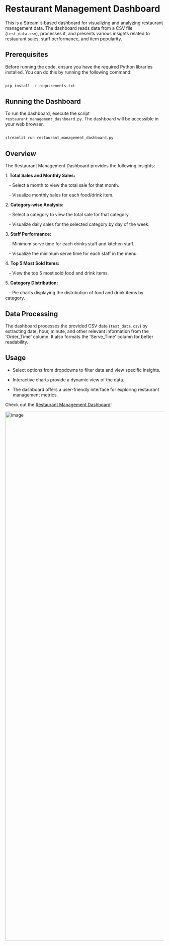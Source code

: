 # Restaurant Management Dashboard

This is a Streamlit-based dashboard for visualizing and analyzing restaurant management data. The dashboard reads data from a CSV file (`test_data.csv`), processes it, and presents various insights related to restaurant sales, staff performance, and item popularity.

## Prerequisites

Before running the code, ensure you have the required Python libraries installed. You can do this by running the following command:

```bash

pip install -r requirements.txt

```

## Running the Dashboard

To run the dashboard, execute the script `restaurant_management_dashboard.py`. The dashboard will be accessible in your web browser.

```bash

streamlit run restaurant_management_dashboard.py

```

## Overview

The Restaurant Management Dashboard provides the following insights:

1\. **Total Sales and Monthly Sales:**

   - Select a month to view the total sale for that month.

   - Visualize monthly sales for each food/drink item.

2\. **Category-wise Analysis:**

   - Select a category to view the total sale for that category.

   - Visualize daily sales for the selected category by day of the week.

3\. **Staff Performance:**

   - Minimum serve time for each drinks staff and kitchen staff.

   - Visualize the minimum serve time for each staff in the menu.

4\. **Top 5 Most Sold Items:**

   - View the top 5 most sold food and drink items.

5\. **Category Distribution:**

   - Pie charts displaying the distribution of food and drink items by category.

## Data Processing

The dashboard processes the provided CSV data (`test_data.csv`) by extracting date, hour, minute, and other relevant information from the 'Order_Time' column. It also formats the 'Serve_Time' column for better readability.

## Usage

- Select options from dropdowns to filter data and view specific insights.

- Interactive charts provide a dynamic view of the data.

- The dashboard offers a user-friendly interface for exploring restaurant management metrics.

Check out the <a href="https://dashboard-test.streamlit.app/" target="_blank">Restaurant Management Dashboard</a>!

<img width="1680" alt="image" src="https://github.com/DomWatcharin/Data-test/assets/83498693/60af0e19-b125-4095-893c-876639b50150">

